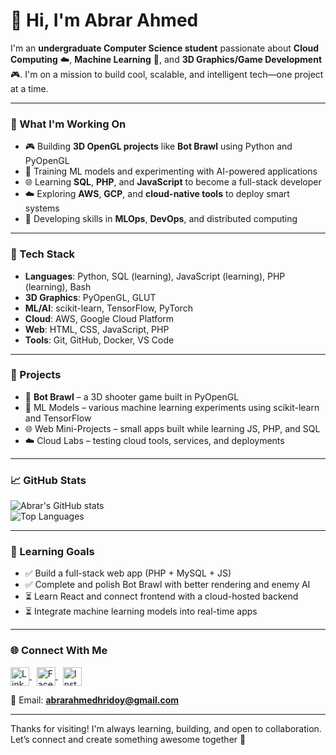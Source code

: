 # 👋 Hi, I'm Abrar Ahmed

I'm an **undergraduate Computer Science student** passionate about **Cloud Computing** ☁️, **Machine Learning** 🤖, and **3D Graphics/Game Development** 🎮. I'm on a mission to build cool, scalable, and intelligent tech—one project at a time.

---

### 🚀 What I'm Working On
- 🎮 Building **3D OpenGL projects** like **Bot Brawl** using Python and PyOpenGL  
- 🤖 Training ML models and experimenting with AI-powered applications  
- 🌐 Learning **SQL**, **PHP**, and **JavaScript** to become a full-stack developer  
- ☁️ Exploring **AWS**, **GCP**, and **cloud-native tools** to deploy smart systems  
- 🧠 Developing skills in **MLOps**, **DevOps**, and distributed computing  

---

### 🧰 Tech Stack
- **Languages**: Python, SQL (learning), JavaScript (learning), PHP (learning), Bash  
- **3D Graphics**: PyOpenGL, GLUT  
- **ML/AI**: scikit-learn, TensorFlow, PyTorch  
- **Cloud**: AWS, Google Cloud Platform  
- **Web**: HTML, CSS, JavaScript, PHP  
- **Tools**: Git, GitHub, Docker, VS Code  

---

### 🧪 Projects
- 🔫 **Bot Brawl** – a 3D shooter game built in PyOpenGL  
- 🧠 ML Models – various machine learning experiments using scikit-learn and TensorFlow  
- 🌐 Web Mini-Projects – small apps built while learning JS, PHP, and SQL  
- ☁️ Cloud Labs – testing cloud tools, services, and deployments  

---

### 📈 GitHub Stats
![Abrar's GitHub stats](https://github-readme-stats.vercel.app/api?username=Abrar-here&show_icons=true&theme=tokyonight)  
![Top Languages](https://github-readme-stats.vercel.app/api/top-langs/?username=Abrar-here&layout=compact&theme=tokyonight)  

---

### 🎯 Learning Goals
- ✅ Build a full-stack web app (PHP + MySQL + JS)  
- ✅ Complete and polish Bot Brawl with better rendering and enemy AI  
- ⏳ Learn React and connect frontend with a cloud-hosted backend  
- ⏳ Integrate machine learning models into real-time apps  

---

### 🌐 Connect With Me

<p align="left">
  <a href="https://www.linkedin.com/in/abrar-ahmed-hridoy-934003252" target="blank">
    <img align="center" src="https://cdn.jsdelivr.net/npm/simple-icons@v3/icons/linkedin.svg" alt="LinkedIn" height="30" width="30" />
  </a>
  &nbsp;
  <a href="https://www.facebook.com/share/1JWKySxUUw/" target="blank">
    <img align="center" src="https://cdn.jsdelivr.net/npm/simple-icons@v3/icons/facebook.svg" alt="Facebook" height="30" width="30" />
  </a>
  &nbsp;
  <a href="https://www.instagram.com/_hridoy_isndrk?igsh=MmZpaWNqYzFhcDFh" target="blank">
    <img align="center" src="https://cdn.jsdelivr.net/npm/simple-icons@v3/icons/instagram.svg" alt="Instagram" height="30" width="30" />
  </a>
</p>

📧 Email: **abrarahmedhridoy@gmail.com**

---

Thanks for visiting! I'm always learning, building, and open to collaboration. Let’s connect and create something awesome together 🚀
